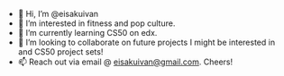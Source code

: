 - 👋 Hi, I’m @eisakuivan
- 👀 I’m interested in fitness and pop culture.
- 🌱 I’m currently learning CS50 on edx.
- 💞️ I’m looking to collaborate on future projects I might be interested in and CS50 project sets!
- 📫 Reach out via email @ eisakuivan@gmail.com. Cheers!

<!---
eisakuivan/eisakuivan is a ✨ special ✨ repository because its `README.md` (this file) appears on your GitHub profile.
You can click the Preview link to take a look at your changes.
--->
